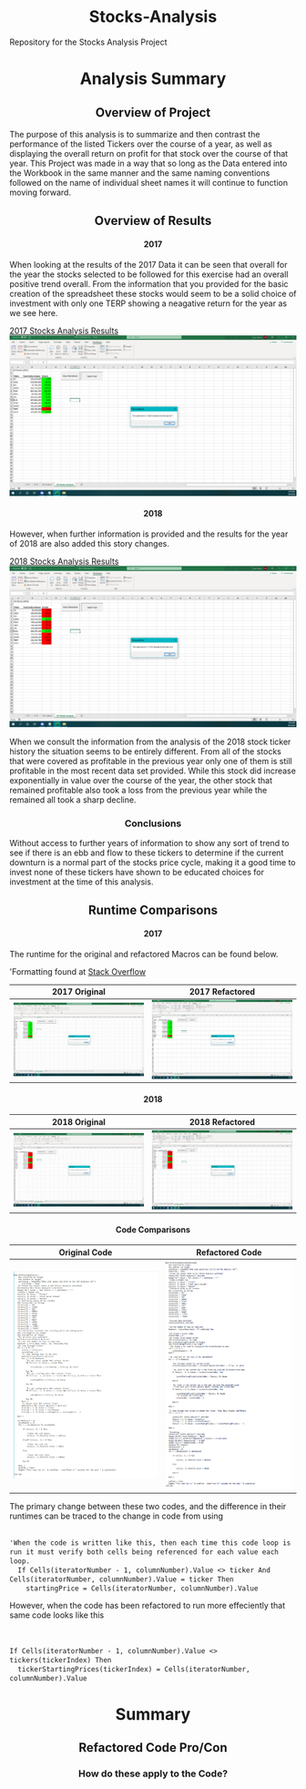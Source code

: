 # <div align="center">Stocks-Analysis</div>

Repository for the Stocks Analysis Project 

# <div align = "center">Analysis Summary</div>

## <div align = "center">Overview of Project</div>

  The purpose of this analysis is to summarize and then contrast the performance of the listed Tickers over the course of a year, as well as displaying the overall return on profit for that stock over the course of that year. This Project was made in a way that so long as the Data entered into the Workbook in the same manner and the same naming conventions followed on the name of individual sheet names it will continue to function moving forward.
  
## <div align = "center">Overview of Results</div>

#### <div align = "center">2017</div>
When looking at the results of the 2017 Data it can be seen that overall for the year the stocks selected to be followed for this exercise had an overall positive trend overall. From the information that you provided for the basic creation of the spreadsheet these stocks would seem to be a solid choice of investment with only one TERP showing a neagative return for the year as we see here. 

[2017 Stocks Analysis Results](https://github.com/CoryCMyers/Stocks-Analysis/blob/main/VBA_Challenge_2017.png) ![2017 Stocks Analysis Results](https://github.com/CoryCMyers/Stocks-Analysis/blob/main/VBA_Challenge_2017.png) 

#### <div align = "center">2018</div>

However, when further information is provided and the results for the year of 2018 are also added this story changes. 

[2018 Stocks Analysis Results](https://github.com/CoryCMyers/Stocks-Analysis/blob/main/VBA_Challenge_2018.png) ![2018 Stocks Analysis Results](https://github.com/CoryCMyers/Stocks-Analysis/blob/main/VBA_Challenge_2018.png)

When we consult the information from the analysis of the 2018 stock ticker history the situation seems to be entirely different. From all of the stocks that were covered as profitable in the previous year only one of them is still profitable in the most recent data set provided. While this stock did increase exponentially in value over the course of the year, the other stock that remained profitable also took a loss from the previous year while the remained all took a sharp decline.

### <div align = "center">Conclusions</div>

Without access to further years of information to show any sort of trend to see if there is an ebb and flow to these tickers to determine if the current downturn is a normal part of the stocks price cycle, making it a good time to invest none of these tickers have shown to be educated choices for investment at the time of this analysis.

## <div align = "center">Runtime Comparisons</div>

#### <div align = "center">2017</div>

The runtime for the original and refactored Macros can be found below.

'Formatting found at [Stack Overflow](https://stackoverflow.com/questions/24319505/how-can-one-display-images-side-by-side-in-a-github-readme-md)

2017 Original | 2017 Refactored 
:-------------------------:|:-------------------------:
![2017 Runtime Original](https://github.com/CoryCMyers/Stocks-Analysis/blob/CoryCMyers-patch-1-workingOnReadme/2017Base.PNG)  |  ![2017 Runtime Refactored](https://github.com/CoryCMyers/Stocks-Analysis/blob/main/VBA_Challenge_2017.png)

#### <div align = "center">2018</div>

2018 Original             |  2018 Refactored
:-------------------------:|:-------------------------:
![2018 Runtime Original](https://github.com/CoryCMyers/Stocks-Analysis/blob/CoryCMyers-patch-1-workingOnReadme/2018Base.PNG)  |  ![2018 Runtime Refactored](https://github.com/CoryCMyers/Stocks-Analysis/blob/CoryCMyers-patch-1-workingOnReadme/VBA_Challenge_2018.png)

#### <div align = "center">Code Comparisons</div>

Original Code | Refactored Code 
:-------------------------:|:-------------------------:
![Original Code](https://github.com/CoryCMyers/Stocks-Analysis/blob/main/Analysis_Code_Original.PNG)  | ![Refactored Code](https://github.com/CoryCMyers/Stocks-Analysis/blob/main/Analysis_Code_Refactored.PNG)

The primary change between these two codes, and the difference in their runtimes can be traced to the change in code from using

```

'When the code is written like this, then each time this code loop is run it must verify both cells being referenced for each value each loop.
  If Cells(iteratorNumber - 1, columnNumber).Value <> ticker And Cells(iteratorNumber, columnNumber).Value = ticker Then
    startingPrice = Cells(iteratorNumber, columnNumber).Value

```

However, when the code has been refactored to run more effeciently that same code looks like this

```


If Cells(iteratorNumber - 1, columnNumber).Value <> tickers(tickerIndex) Then
  tickerStartingPrices(tickerIndex) = Cells(iteratorNumber, columnNumber).Value

```


# <div align = "center">Summary</div>

## <div align = "center">Refactored Code Pro/Con</div>


### <div align = "center">How do these apply to the Code?</div>
  
  

